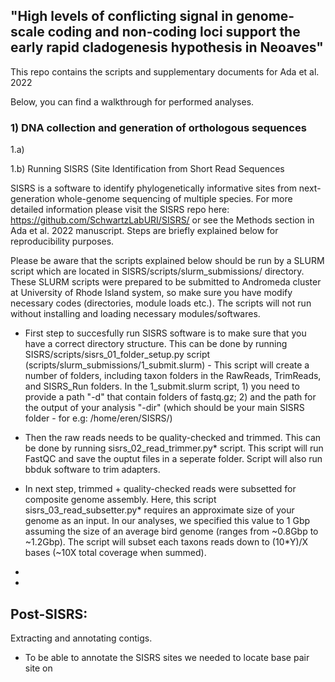 ## "High levels of conflicting signal in genome-scale coding and non-coding loci support the early rapid cladogenesis hypothesis in Neoaves"


This repo contains the scripts and supplementary documents for Ada et al. 2022

Below, you can find a walkthrough for performed analyses.

### 1) DNA collection and generation of orthologous sequences

1.a) 

1.b) Running SISRS (Site Identification from Short Read Sequences

SISRS is a software to identify phylogenetically informative sites from next-generation whole-genome sequencing of multiple species. For more detailed information please visit the SISRS repo here: https://github.com/SchwartzLabURI/SISRS/ or see the Methods section in Ada et al. 2022 manuscript. Steps are briefly explained below for reproducibility purposes.

Please be aware that the scripts explained below should be run by a SLURM script which are located in SISRS/scripts/slurm_submissions/ directory. These SLURM scripts were prepared to be submitted to Andromeda cluster at University of Rhode Island system, so make sure you have modify necessary codes (directories, module loads etc.). The scripts will not run without installing and loading necessary modules/softwares.


 - First step to succesfully run SISRS software is to make sure that you have a correct directory structure. This can be done by running SISRS/scripts/sisrs_01_folder_setup.py script (scripts/slurm_submissions/1_submit.slurm) - This script will create a number of folders, including taxon folders in the RawReads, TrimReads, and SISRS_Run folders. In the 1_submit.slurm script, 1) you need to provide a path "-d" that contain folders of fastq.gz; 2) and the path for the output of your analysis "-dir" (which should be your main SISRS folder - for e.g: /home/eren/SISRS/)

 -  Then the raw reads needs to be quality-checked and trimmed. This can be done by running  sisrs_02_read_trimmer.py* script. This script will run FastQC and save the ouptut files in a seperate folder. Script will also run bbduk software to trim adapters.
 
 - In next step, trimmed + quality-checked reads were subsetted for composite genome assembly. Here, this script sisrs_03_read_subsetter.py* requires an approximate size of your genome as an input. In our analyses, we specified this value to 1 Gbp assuming the size of an average bird genome (ranges from ~0.8Gbp to ~1.2Gbp). The script
will subset each taxons reads down to (10*Y)/X bases (~10X total coverage when summed).

- 

 
 - 

## Post-SISRS:

Extracting and annotating contigs.

- To be able to annotate the SISRS sites we needed to locate base pair site on 


